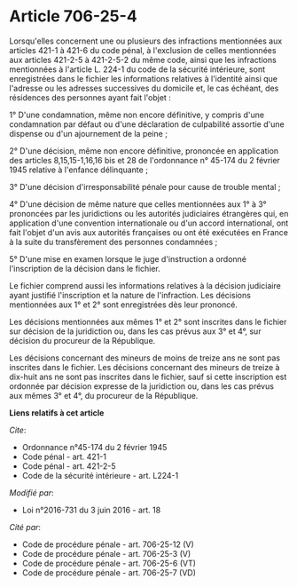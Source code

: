 # Article 706-25-4

Lorsqu'elles concernent une ou plusieurs des infractions mentionnées aux articles 421-1 à 421-6 du code pénal, à l'exclusion
de celles mentionnées        aux articles 421-2-5 à 421-2-5-2 du même code, ainsi que les infractions mentionnées à l'article
L. 224-1 du code de la sécurité intérieure, sont enregistrées dans le fichier les informations relatives à l'identité ainsi
que l'adresse ou les adresses successives du domicile et, le cas échéant, des résidences des personnes ayant fait l'objet : 

1° D'une condamnation, même non encore définitive, y compris d'une condamnation par défaut ou d'une déclaration de
culpabilité assortie d'une dispense ou d'un ajournement de la peine ; 

2° D'une décision, même non encore définitive, prononcée en application des articles 8,15,15-1,16,16 bis et 28 de
l'ordonnance n° 45-174 du 2 février 1945 relative à l'enfance délinquante ; 

3° D'une décision d'irresponsabilité pénale pour cause de trouble mental ; 

4° D'une décision de même nature que celles mentionnées aux 1° à 3° prononcées par les juridictions ou les autorités
judiciaires étrangères qui, en application d'une convention internationale ou d'un accord international, ont fait l'objet
d'un avis aux autorités françaises ou ont été exécutées en France à la suite du transfèrement des personnes condamnées ; 

5° D'une mise en examen lorsque le juge d'instruction a ordonné l'inscription de la décision dans le fichier. 

Le fichier comprend aussi les informations relatives à la décision judiciaire ayant justifié l'inscription et la nature de
l'infraction. Les décisions mentionnées aux 1° et 2° sont enregistrées dès leur prononcé. 

Les décisions mentionnées aux mêmes 1° et 2° sont inscrites dans le fichier sur décision de la juridiction ou, dans les cas
prévus aux 3° et 4°, sur décision du procureur de la République. 

Les décisions concernant des mineurs de moins de treize ans ne sont pas inscrites dans le fichier. Les décisions concernant
des mineurs de treize à dix-huit ans ne sont pas inscrites dans le fichier, sauf si cette inscription est ordonnée par
décision expresse de la juridiction ou, dans les cas prévus aux mêmes 3° et 4°, du procureur de la République.

**Liens relatifs à cet article**

_Cite_:

  - Ordonnance n°45-174 du 2 février 1945
  - Code pénal - art. 421-1
  - Code pénal - art. 421-2-5
  - Code de la sécurité intérieure - art. L224-1

_Modifié par_:

  - Loi n°2016-731 du 3 juin 2016 - art. 18

_Cité par_:

  - Code de procédure pénale - art. 706-25-12 (V)
  - Code de procédure pénale - art. 706-25-3 (V)
  - Code de procédure pénale - art. 706-25-6 (VT)
  - Code de procédure pénale - art. 706-25-7 (VD)
